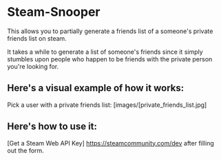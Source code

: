 # Steam-Snooper

This allows you to partially generate a friends list of a someone's private friends list on steam.

It takes a while to generate a list of someone's friends since it simply stumbles upon people who happen to be friends with the private person you're looking for.

## Here's a visual example of how it works:

Pick a user with a private friends list:
[images/[private_friends_list.jpg]



## Here's how to use it:

[Get a Steam Web API Key] https://steamcommunity.com/dev after filling out the form.
